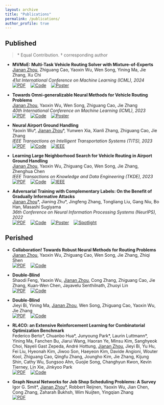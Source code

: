 ```yaml
---
layout: archive
title: "Publications"
permalink: /publications/
author_profile: true
---
```


<!-- {% if author.googlescholar %}
  You can also find my articles on <u><a href="{{author.googlescholar}}">my Google Scholar profile</a>.</u>
{% endif %} -->

## Published

> \* Equal Contribution. $\dagger$ corresponding author
> 

* **MVMoE: Multi-Task Vehicle Routing Solver with Mixture-of-Experts** \
  <u>Jianan Zhou</u>, Zhiguang Cao, Yaoxin Wu, Wen Song, Yining Ma, Jie Zhang, Xu Chi \
  *41st International Conference on Machine Learning (ICML), 2024* \
  [![PDF](https://img.shields.io/badge/Download-PDF-brightgreen.svg)](https://arxiv.org/pdf/2405.01029)&nbsp;&nbsp;&nbsp;&nbsp;[![Code](https://img.shields.io/badge/GitHub-Code-blue.svg)](https://github.com/RoyalSkye/Routing-MVMoE)&nbsp;&nbsp;&nbsp;&nbsp;[![Poster](https://img.shields.io/badge/ICML-Poster-yellow.svg)](https://icml.cc/virtual/2024/poster/33196)

* **Towards Omni-generalizable Neural Methods for Vehicle Routing Problems** \
   <u>Jianan Zhou</u>, Yaoxin Wu, Wen Song, Zhiguang Cao, Jie Zhang \
   *40th International Conference on Machine Learning (ICML), 2023* \
   [![PDF](https://img.shields.io/badge/Download-PDF-brightgreen.svg)](https://arxiv.org/pdf/2305.19587)&nbsp;&nbsp;&nbsp;&nbsp;[![Code](https://img.shields.io/badge/GitHub-Code-blue.svg)](https://github.com/RoyalSkye/Omni-VRP)&nbsp;&nbsp;&nbsp;&nbsp;[![Poster](https://img.shields.io/badge/ICML-Poster-yellow.svg)](https://icml.cc/virtual/2023/poster/25267)

* **Neural Airport Ground Handling** \
   Yaoxin Wu\*, <u>Jianan Zhou</u>\*, Yunwen Xia, Xianli Zhang, Zhiguang Cao, Jie Zhang \
   *IEEE Transactions on Intelligent Transportation Systems (TITS), 2023* \
   [![PDF](https://img.shields.io/badge/Download-PDF-brightgreen.svg)](https://arxiv.org/pdf/2303.02442)&nbsp;&nbsp;&nbsp;&nbsp;[![Code](https://img.shields.io/badge/GitHub-Code-blue.svg)](https://github.com/RoyalSkye/AGH)&nbsp;&nbsp;&nbsp;&nbsp;[![IEEE](https://img.shields.io/badge/IEEE-TITS-lightgrey.svg)](https://doi.org/10.1109/TITS.2023.3253552)
   
* **Learning Large Neighborhood Search for Vehicle Routing in Airport Ground Handling** \
   <u>Jianan Zhou</u>, Yaoxin Wu, Zhiguang Cao, Wen Song, Jie Zhang, Zhenghua Chen \
   *IEEE Transactions on Knowledge and Data Engineering (TKDE), 2023* \
   [![PDF](https://img.shields.io/badge/Download-PDF-brightgreen.svg)](https://arxiv.org/pdf/2302.13797)&nbsp;&nbsp;&nbsp;&nbsp;[![Code](https://img.shields.io/badge/GitHub-Code-blue.svg)](https://github.com/RoyalSkye/AGH)&nbsp;&nbsp;&nbsp;&nbsp;[![IEEE](https://img.shields.io/badge/IEEE-TKDE-lightgrey.svg)](https://doi.org/10.1109/TKDE.2023.3249799)

* **Adversarial Training with Complementary Labels: On the Benefit of Gradually Informative Attacks** \
   <u>Jianan Zhou</u>\*, Jianing Zhu\*, Jingfeng Zhang, Tongliang Liu, Gang Niu, Bo Han, Masashi Sugiyama \
   *36th Conference on Neural Information Processing Systems (NeurIPS), 2022* \
   [![PDF](https://img.shields.io/badge/Download-PDF-brightgreen.svg)](https://arxiv.org/pdf/2211.00269)&nbsp;&nbsp;&nbsp;&nbsp;[![Code](https://img.shields.io/badge/GitHub-Code-blue.svg)](https://github.com/RoyalSkye/ATCL)&nbsp;&nbsp;&nbsp;&nbsp;[![Poster](https://img.shields.io/badge/NeurIPS-Poster-yellow.svg)](https://neurips.cc/virtual/2022/poster/55084)&nbsp;&nbsp;&nbsp;&nbsp;[![Spotlight](https://img.shields.io/badge/NeurIPS-Spotlight-red.svg)](https://nips.cc/virtual/2022/spotlight/65260)

## Perished

* **Collaboration! Towards Robust Neural Methods for Routing Problems** \
   <u>Jianan Zhou</u>, Yaoxin Wu, Zhiguang Cao, Wen Song, Jie Zhang, Zhiqi Shen \
   [![PDF](https://img.shields.io/badge/Download-PDF-brightgreen.svg)](https://openreview.net/pdf?id=zEOnlJaRKp)&nbsp;&nbsp;&nbsp;&nbsp;[![Code](https://img.shields.io/badge/GitHub-Null-blue.svg)]()

* **Double-Blind** \
   Shaodi Feng, Yaoxin Wu, <u>Jianan Zhou</u>, Cong Zhang, Zhiguang Cao, Jie Zhang, Kuan-Wen Chen, Jayavelu Senthilnath, Zhuoyi Lin \
   [![PDF](https://img.shields.io/badge/Download-Null-brightgreen.svg)]()&nbsp;&nbsp;&nbsp;&nbsp;[![Code](https://img.shields.io/badge/GitHub-Null-blue.svg)]()

* **Double-Blind** \
   Jieyi Bi, Yining Ma, <u>Jianan Zhou</u>, Wen Song, Zhiguang Cao, Yaoxin Wu, Jie Zhang \
   [![PDF](https://img.shields.io/badge/Download-Null-brightgreen.svg)]()&nbsp;&nbsp;&nbsp;&nbsp;[![Code](https://img.shields.io/badge/GitHub-Null-blue.svg)]()

* **RL4CO: an Extensive Reinforcement Learning for Combinatorial Optimization Benchmark** \
   Federico Berto\*, Chuanbo Hua\*, Junyoung Park\*, Laurin Luttmann\*, Yining Ma, Fanchen Bu, Jiarui Wang, Haoran Ye, Minsu Kim, Sanghyeok Choi, Nayeli Gast Zepeda, André Hottung, <u>Jianan Zhou</u>, Jieyi Bi, Yu Hu, Fei Liu, Hyeonah Kim, Jiwoo Son, Haeyeon Kim, Davide Angioni, Wouter Kool, Zhiguang Cao, Qingfu Zhang, Joungho Kim, Jie Zhang, Kijung Shin, Cathy Wu, Sungsoo Ahn, Guojie Song, Changhyun Kwon, Kevin Tierney, Lin Xie, Jinkyoo Park \
   [![PDF](https://img.shields.io/badge/Download-PDF-brightgreen.svg)](https://arxiv.org/pdf/2306.17100)&nbsp;&nbsp;&nbsp;&nbsp;[![Code](https://img.shields.io/badge/GitHub-Code-blue.svg)](https://github.com/ai4co/rl4co)

* **Graph Neural Networks for Job Shop Scheduling Problems: A Survey** \
  Igor G. Smit*, <u>Jianan Zhou</u>\*, Robbert Reijnen, Yaoxin Wu, Jian Chen, Cong Zhang, Zaharah Bukhsh, Wim Nuijten, Yingqian Zhang \
  [![PDF](https://img.shields.io/badge/Download-PDF-brightgreen.svg)](https://arxiv.org/pdf/2406.14096)

